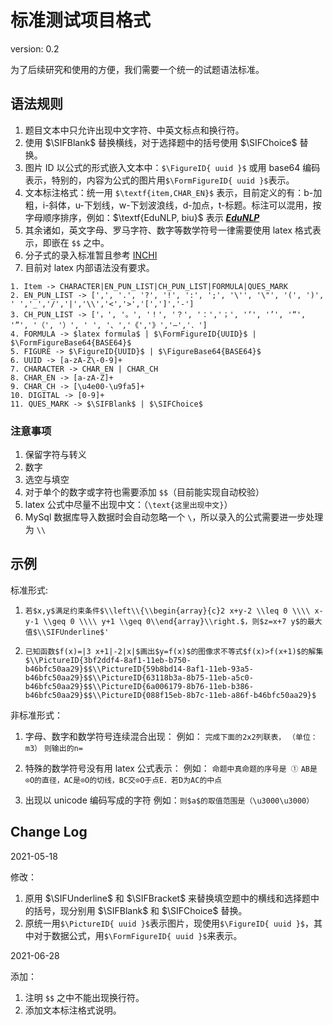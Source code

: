 # 标准测试项目格式

version: 0.2

为了后续研究和使用的方便，我们需要一个统一的试题语法标准。

## 语法规则
1. 题目文本中只允许出现中文字符、中英文标点和换行符。
2. 使用 \$\SIFBlank\$ 替换横线，对于选择题中的括号使用 \$\SIFChoice\$ 替换。
3. 图片 ID 以公式的形式嵌入文本中：`$\FigureID{ uuid }$` 或用 base64 编码表示，特别的，内容为公式的图片用`$\FormFigureID{ uuid }$`表示。
4. 文本标注格式：统一用 `$\textf{item,CHAR_EN}$` 表示，目前定义的有：b-加粗，i-斜体，u-下划线，w-下划波浪线，d-加点，t-标题。标注可以混用，按字母顺序排序，例如：$\textf{EduNLP, biu}$ 表示 <u>***EduNLP***</u>
5. 其余诸如，英文字母、罗马字符、数字等数学符号一律需要使用 latex 格式表示，即嵌在 `$$` 之中。
6. 分子式的录入标准暂且参考 [INCHI](https://zh.wikipedia.org/wiki/%E5%9B%BD%E9%99%85%E5%8C%96%E5%90%88%E7%89%A9%E6%A0%87%E8%AF%86)
7. 目前对 latex 内部语法没有要求。

```
1. Item -> CHARACTER|EN_PUN_LIST|CH_PUN_LIST|FORMULA|QUES_MARK
2. EN_PUN_LIST -> [',', '.', '?', '!', ':', ';', '\'', '\"', '(', ')', ' ','_','/','|','\\','<','>','[',']','-']
3. CH_PUN_LIST -> ['，', '。', '！', '？', '：','；', '‘', '’', '“', '”', '（', '）', ' ', '、','《','》','—','．']
4. FORMULA -> $latex formula$ | $\FormFigureID{UUID}$ | $\FormFigureBase64{BASE64}$
5. FIGURE -> $\FigureID{UUID}$ | $\FigureBase64{BASE64}$
6. UUID -> [a-zA-Z\-0-9]+
7. CHARACTER -> CHAR_EN | CHAR_CH
8. CHAR_EN -> [a-zA-Z]+
9. CHAR_CH -> [\u4e00-\u9fa5]+
10. DIGITAL -> [0-9]+
11. QUES_MARK -> $\SIFBlank$ | $\SIFChoice$
```

### 注意事项
1. 保留字符与转义
2. 数字
3. 选空与填空
4. 对于单个的数字或字符也需要添加 `$$`（目前能实现自动校验）
5. latex 公式中尽量不出现中文：（`\text{这里出现中文}`）
6. MySql 数据库导入数据时会自动忽略一个 `\`，所以录入的公式需要进一步处理为 `\\`

## 示例

标准形式:

1. `若$x,y$满足约束条件$\\left\\{\\begin{array}{c}2 x+y-2 \\leq 0 \\\\ x-y-1 \\geq 0 \\\\ y+1 \\geq 0\\end{array}\\right.$，则$z=x+7 y$的最大值$\\SIFUnderline$'`

2. `已知函数$f(x)=|3 x+1|-2|x|$画出$y=f(x)$的图像求不等式$f(x)>f(x+1)$的解集$\\PictureID{3bf2ddf4-8af1-11eb-b750-b46bfc50aa29}$$\\PictureID{59b8bd14-8af1-11eb-93a5-b46bfc50aa29}$$\\PictureID{63118b3a-8b75-11eb-a5c0-b46bfc50aa29}$$\\PictureID{6a006179-8b76-11eb-b386-b46bfc50aa29}$$\\PictureID{088f15eb-8b7c-11eb-a86f-b46bfc50aa29}$`

非标准形式：

1. 字母、数字和数学符号连续混合出现：
    例如：
    `完成下面的2x2列联表，`
    `（单位：m3）`
    `则输出的n=`
    
2. 特殊的数学符号没有用 latex 公式表示：
    例如：
    `命题中真命题的序号是 ①`
    `AB是⊙O的直径，AC是⊙O的切线，BC交⊙O于点E．若D为AC的中点`
    
3. 出现以 unicode 编码写成的字符
    例如：`则$a$的取值范围是（\u3000\u3000）`


## Change Log

2021-05-18

修改：
1. 原用 \$\SIFUnderline\$ 和 \$\SIFBracket\$ 来替换填空题中的横线和选择题中的括号，现分别用 \$\SIFBlank\$ 和 \$\SIFChoice\$ 替换。 
2. 原统一用`$\PictureID{ uuid }$`表示图片，现使用`$\FigureID{ uuid }$`，其中对于数据公式，用`$\FormFigureID{ uuid }$`来表示。

2021-06-28 
  
添加： 
1. 注明 `$$` 之中不能出现换行符。 
2. 添加文本标注格式说明。 

